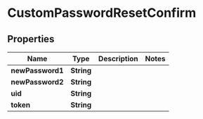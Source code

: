 

# CustomPasswordResetConfirm


## Properties

| Name | Type | Description | Notes |
|------------ | ------------- | ------------- | -------------|
|**newPassword1** | **String** |  |  |
|**newPassword2** | **String** |  |  |
|**uid** | **String** |  |  |
|**token** | **String** |  |  |



